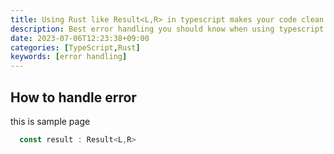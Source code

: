 ```yaml
---
title: Using Rust like Result<L,R> in typescript makes your code clean
description: Best error handling you should know when using typescript
date: 2023-07-06T12:23:38+09:00
categories: [TypeScript,Rust]
keywords: [error handling]
---
```


## How to handle error
this is sample page 

```typescript
  const result : Result<L,R>
```